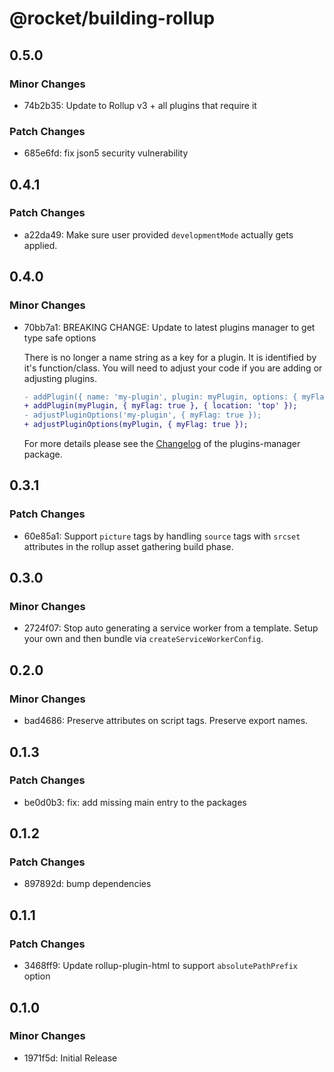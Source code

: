# @rocket/building-rollup

## 0.5.0

### Minor Changes

- 74b2b35: Update to Rollup v3 + all plugins that require it

### Patch Changes

- 685e6fd: fix json5 security vulnerability

## 0.4.1

### Patch Changes

- a22da49: Make sure user provided `developmentMode` actually gets applied.

## 0.4.0

### Minor Changes

- 70bb7a1: BREAKING CHANGE: Update to latest plugins manager to get type safe options

  There is no longer a name string as a key for a plugin. It is identified by it's function/class. You will need to adjust your code if you are adding or adjusting plugins.

  ```diff
  - addPlugin({ name: 'my-plugin', plugin: myPlugin, options: { myFlag: true }, location: 'top' });
  + addPlugin(myPlugin, { myFlag: true }, { location: 'top' });
  - adjustPluginOptions('my-plugin', { myFlag: true });
  + adjustPluginOptions(myPlugin, { myFlag: true });
  ```

  For more details please see the [Changelog](https://github.com/modernweb-dev/rocket/blob/main/packages/plugins-manager/CHANGELOG.md#030) of the plugins-manager package.

## 0.3.1

### Patch Changes

- 60e85a1: Support `picture` tags by handling `source` tags with `srcset` attributes in the rollup asset gathering build phase.

## 0.3.0

### Minor Changes

- 2724f07: Stop auto generating a service worker from a template. Setup your own and then bundle via `createServiceWorkerConfig`.

## 0.2.0

### Minor Changes

- bad4686: Preserve attributes on script tags. Preserve export names.

## 0.1.3

### Patch Changes

- be0d0b3: fix: add missing main entry to the packages

## 0.1.2

### Patch Changes

- 897892d: bump dependencies

## 0.1.1

### Patch Changes

- 3468ff9: Update rollup-plugin-html to support `absolutePathPrefix` option

## 0.1.0

### Minor Changes

- 1971f5d: Initial Release
